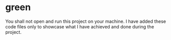 # green

You shall not open and run this project on your machine. I have added these code files only to showcase what I have achieved and done during the project.

